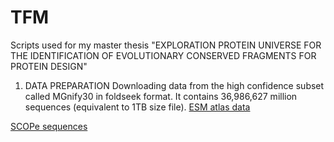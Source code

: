 # TFM
Scripts used for my master thesis "EXPLORATION PROTEIN UNIVERSE FOR THE IDENTIFICATION OF EVOLUTIONARY CONSERVED FRAGMENTS FOR PROTEIN DESIGN"
1. DATA PREPARATION
Downloading data from the high confidence subset called MGnify30 in foldseek format. It contains 36,986,627 million sequences (equivalent to 1TB size file).
[ESM atlas data](https://github.com/nuriamimbreropelegri/TFM/blob/main/Downloading%20data) 
 
 [SCOPe sequences](https://scop.berkeley.edu/downloads/scopeseq-2.08/astral-scopedom-seqres-gd-sel-gs-bib-40-2.08.fa)
